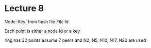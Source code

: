 Lecture 8
==========

Node:
Key: from hash file
File Id

Each point is either a node id or a key


ring has 32 points
assume 7 peers and N2, N5, N10, N17, N20 are used

